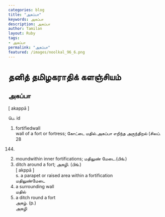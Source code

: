 ```yaml
---  
categories: blog  
title: "அகப்பா"
keywords: அகப்பா  
description: அகப்பா
author: Tamilan  
layout: Ruby  
tags:     
- அகப்பா
permalink: "அகப்பா"  
featured: /images/noolkal_96_6.png  
--- 
```

# தனித் தமிழகராதிக் களஞ்சியம்
## அகப்பா

[ akappā ]  
  
பெ. id  
1. fortifiedwall  
wall of a fort or fortress; கோட்டை மதில்.அகப்பா எறிந்த அருந்திறல் (சிலப். 28  
144)  
2. moundwithin inner fortifications; மதிலுண் மேடை.(பிங்.)  
3. ditch around a fort; அகழி. (பிங்.)  
[ akppā ]  
s. a parapet or raised area within a fortification  
மதிலுண்மேடை  
2. a surrounding wall  
மதில்  
3. a ditch round a fort  
அகழ். (p.)  
அகழி